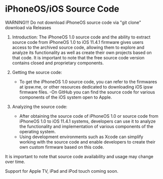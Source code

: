 # iPhoneOS/iOS Source Code

WARNING!!! Do not download iPhoneOS source code via "git clone" download via Releases

1. Introduction:
   The iPhoneOS 1.0 source code and the ability to extract source code from iPhoneOS 1.0 to iOS 11.4.1 firmware gives users access to the archived source code, allowing them to explore and analyze its functionality as well as create their own projects based on that code. It is important to note that the free source code version contains closed and proprietary components.

2. Getting the source code:
   - To get the iPhoneOS 1.0 source code, you can refer to the firmwares at ipsw.me, or other resources dedicated to downloading iOS ipsw firmware files.
   -On GitHub you can find the source code for various components of the iOS system open to Apple.

3. Analyzing the source code:
   - After obtaining the source code of iPhoneOS 1.0 or source code from iPhoneOS 1.0 to iOS 11.4.1 systems, developers can use it to analyze the functionality and implementation of various components of the operating system.
   - Using development environments such as Xcode can simplify working with the source code and enable developers to create their own custom firmware based on this code.

It is important to note that source code availability and usage may change over time.

Support for Apple TV, iPad and iPod touch coming soon.
